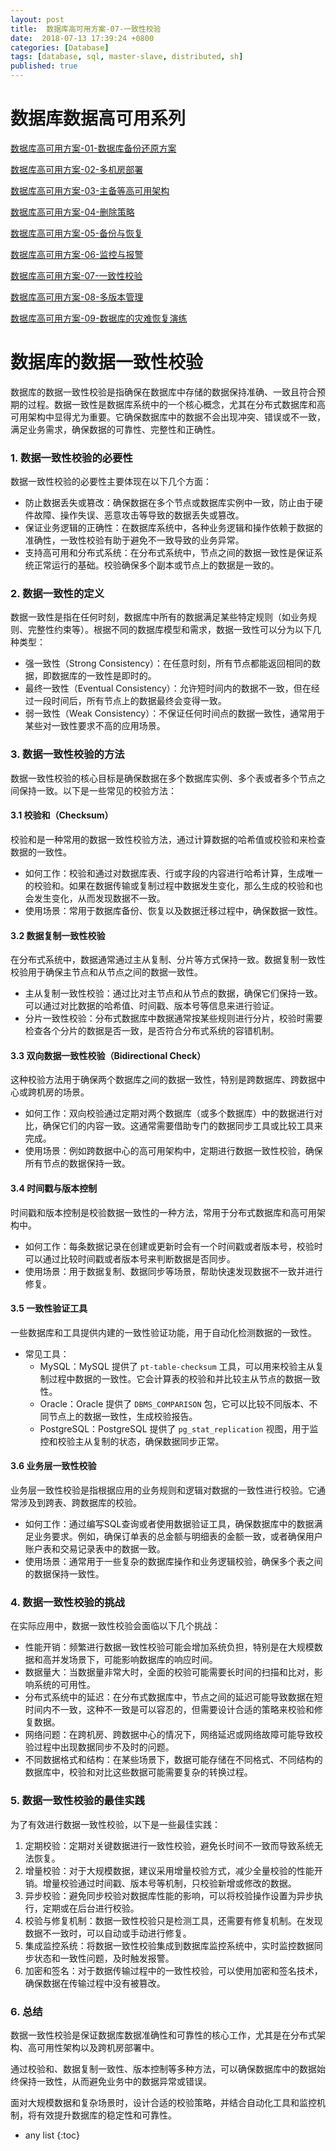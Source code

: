 ```yaml
---
layout: post
title:  数据库高可用方案-07-一致性校验
date:  2018-07-13 17:39:24 +0800
categories: [Database]
tags: [database, sql, master-slave, distributed, sh]
published: true
---
```


# 数据库数据高可用系列

[数据库高可用方案-01-数据库备份还原方案](https://houbb.github.io/2018/07/13/database-recover)

[数据库高可用方案-02-多机房部署](https://houbb.github.io/2018/07/13/database-recover-02-multi-place)

[数据库高可用方案-03-主备等高可用架构](https://houbb.github.io/2018/07/13/database-recover-03-master-slave)

[数据库高可用方案-04-删除策略](https://houbb.github.io/2018/07/13/database-recover-04-delete-strategy)

[数据库高可用方案-05-备份与恢复](https://houbb.github.io/2018/07/13/database-recover-05-recover)

[数据库高可用方案-06-监控与报警](https://houbb.github.io/2018/07/13/database-recover-06-monitor-and-alarm)

[数据库高可用方案-07-一致性校验](https://houbb.github.io/2018/07/13/database-recover-07-checksum)

[数据库高可用方案-08-多版本管理](https://houbb.github.io/2018/07/13/database-recover-08-version-manager)

[数据库高可用方案-09-数据库的灾难恢复演练](https://houbb.github.io/2018/07/13/database-recover-09-problem-recover-test)

# 数据库的数据一致性校验

数据库的数据一致性校验是指确保在数据库中存储的数据保持准确、一致且符合预期的过程。数据一致性是数据库系统中的一个核心概念，尤其在分布式数据库和高可用架构中显得尤为重要。它确保数据库中的数据不会出现冲突、错误或不一致，满足业务需求，确保数据的可靠性、完整性和正确性。

### 1. 数据一致性校验的必要性

数据一致性校验的必要性主要体现在以下几个方面：

- 防止数据丢失或篡改：确保数据在多个节点或数据库实例中一致，防止由于硬件故障、操作失误、恶意攻击等导致的数据丢失或篡改。
- 保证业务逻辑的正确性：在数据库系统中，各种业务逻辑和操作依赖于数据的准确性，一致性校验有助于避免不一致导致的业务异常。
- 支持高可用和分布式系统：在分布式系统中，节点之间的数据一致性是保证系统正常运行的基础。校验确保多个副本或节点上的数据是一致的。

### 2. 数据一致性的定义

数据一致性是指在任何时刻，数据库中所有的数据满足某些特定规则（如业务规则、完整性约束等）。根据不同的数据库模型和需求，数据一致性可以分为以下几种类型：

- 强一致性（Strong Consistency）：在任意时刻，所有节点都能返回相同的数据，即数据库的一致性是即时的。
- 最终一致性（Eventual Consistency）：允许短时间内的数据不一致，但在经过一段时间后，所有节点上的数据最终会变得一致。
- 弱一致性（Weak Consistency）：不保证任何时间点的数据一致性，通常用于某些对一致性要求不高的应用场景。

### 3. 数据一致性校验的方法

数据一致性校验的核心目标是确保数据在多个数据库实例、多个表或者多个节点之间保持一致。以下是一些常见的校验方法：

#### 3.1 校验和（Checksum）
校验和是一种常用的数据一致性校验方法，通过计算数据的哈希值或校验和来检查数据的一致性。

- 如何工作：校验和通过对数据库表、行或字段的内容进行哈希计算，生成唯一的校验和。如果在数据传输或复制过程中数据发生变化，那么生成的校验和也会发生变化，从而发现数据不一致。
- 使用场景：常用于数据库备份、恢复以及数据迁移过程中，确保数据一致性。

#### 3.2 数据复制一致性校验
在分布式系统中，数据通常通过主从复制、分片等方式保持一致。数据复制一致性校验用于确保主节点和从节点之间的数据一致性。

- 主从复制一致性校验：通过比对主节点和从节点的数据，确保它们保持一致。可以通过对比数据的哈希值、时间戳、版本号等信息来进行验证。
- 分片一致性校验：分布式数据库中数据通常按某些规则进行分片，校验时需要检查各个分片的数据是否一致，是否符合分布式系统的容错机制。

#### 3.3 双向数据一致性校验（Bidirectional Check）
这种校验方法用于确保两个数据库之间的数据一致性，特别是跨数据库、跨数据中心或跨机房的场景。

- 如何工作：双向校验通过定期对两个数据库（或多个数据库）中的数据进行对比，确保它们的内容一致。这通常需要借助专门的数据同步工具或比较工具来完成。
- 使用场景：例如跨数据中心的高可用架构中，定期进行数据一致性校验，确保所有节点的数据保持一致。

#### 3.4 时间戳与版本控制
时间戳和版本控制是校验数据一致性的一种方法，常用于分布式数据库和高可用架构中。

- 如何工作：每条数据记录在创建或更新时会有一个时间戳或者版本号，校验时可以通过比较时间戳或者版本号来判断数据是否同步。
- 使用场景：用于数据复制、数据同步等场景，帮助快速发现数据不一致并进行修复。

#### 3.5 一致性验证工具
一些数据库和工具提供内建的一致性验证功能，用于自动化检测数据的一致性。

- 常见工具：
  - MySQL：MySQL 提供了 `pt-table-checksum` 工具，可以用来校验主从复制过程中数据的一致性。它会计算表的校验和并比较主从节点的数据一致性。
  - Oracle：Oracle 提供了 `DBMS_COMPARISON` 包，它可以比较不同版本、不同节点上的数据一致性，生成校验报告。
  - PostgreSQL：PostgreSQL 提供了 `pg_stat_replication` 视图，用于监控和校验主从复制的状态，确保数据同步正常。

#### 3.6 业务层一致性校验
业务层一致性校验是指根据应用的业务规则和逻辑对数据的一致性进行校验。它通常涉及到跨表、跨数据库的校验。

- 如何工作：通过编写SQL查询或者使用数据验证工具，确保数据库中的数据满足业务要求。例如，确保订单表的总金额与明细表的金额一致，或者确保用户账户表和交易记录表中的数据一致。
- 使用场景：通常用于一些复杂的数据库操作和业务逻辑校验，确保多个表之间的数据保持一致性。

### 4. 数据一致性校验的挑战

在实际应用中，数据一致性校验会面临以下几个挑战：

- 性能开销：频繁进行数据一致性校验可能会增加系统负担，特别是在大规模数据和高并发场景下，可能影响数据库的响应时间。
- 数据量大：当数据量非常大时，全面的校验可能需要长时间的扫描和比对，影响系统的可用性。
- 分布式系统中的延迟：在分布式数据库中，节点之间的延迟可能导致数据在短时间内不一致，这种不一致是可以容忍的，但需要设计合适的策略来校验和修复数据。
- 网络问题：在跨机房、跨数据中心的情况下，网络延迟或网络故障可能导致校验过程中出现数据同步不及时的问题。
- 不同数据格式和结构：在某些场景下，数据可能存储在不同格式、不同结构的数据库中，校验和对比这些数据可能需要复杂的转换过程。

### 5. 数据一致性校验的最佳实践

为了有效进行数据一致性校验，以下是一些最佳实践：

1. 定期校验：定期对关键数据进行一致性校验，避免长时间不一致而导致系统无法恢复。
2. 增量校验：对于大规模数据，建议采用增量校验方式，减少全量校验的性能开销。增量校验通过时间戳、版本号等机制，只校验新增或修改的数据。
3. 异步校验：避免同步校验对数据库性能的影响，可以将校验操作设置为异步执行，定期或在后台进行校验。
4. 校验与修复机制：数据一致性校验只是检测工具，还需要有修复机制。在发现数据不一致时，可以自动或手动进行修复。
5. 集成监控系统：将数据一致性校验集成到数据库监控系统中，实时监控数据同步状态和一致性问题，及时触发报警。
6. 加密和签名：对于数据传输过程中的一致性校验，可以使用加密和签名技术，确保数据在传输过程中没有被篡改。

### 6. 总结

数据一致性校验是保证数据库数据准确性和可靠性的核心工作，尤其是在分布式架构、高可用性架构以及跨机房部署中。

通过校验和、数据复制一致性、版本控制等多种方法，可以确保数据库中的数据始终保持一致性，从而避免业务中的数据异常或错误。

面对大规模数据和复杂场景时，设计合适的校验策略，并结合自动化工具和监控机制，将有效提升数据库的稳定性和可靠性。

* any list
{:toc}